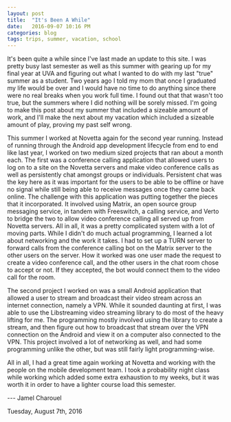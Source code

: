 ```yaml
---
layout: post
title:  "It's Been A While"
date:   2016-09-07 10:16 PM
categories: blog
tags: trips, summer, vacation, school
---
```


It's been quite a while since I've last made an update to this site. I was pretty busy last semester as well as this summer with gearing up for my final year at UVA and figuring out what I wanted to do with my last "true" summer as a student. Two years ago I told my mom that once I graduated my life would be over and I would have no time to do anything since there were no real breaks when you work full time. I found out that that wasn't too true, but the summers where I did nothing will be sorely missed. I'm going to make this post about my summer that included a sizeable amount of work, and I'll make the next about my vacation which included a sizeable amount of play, proving my past self wrong.

This summer I worked at Novetta again for the second year running. Instead of running through the Android app development lifecycle from end to end like last year, I worked on two medium sized projects that ran about a month each. The first was a conference calling application that allowed users to log on to a site on the Novetta servers and make video conference calls as well as persistently chat amongst groups or individuals. Persistent chat was the key here as it was important for the users to be able to be offline or have no signal while still being able to receive messages once they came back online. The challenge with this application was putting together the pieces that it incorporated. It involved using Matrix, an open source group messaging service, in tandem with Freeswitch, a calling service, and Verto to bridge the two to allow video conference calling all served up from Novetta servers. All in all, it was a pretty complicated system with a lot of moving parts. While I didn't do much actual programming, I learned a lot about networking and the work it takes. I had to set up a TURN server to forward calls from the conference calling bot on the Matrix server to the other users on the server. How it worked was one user made the request to create a video conference call, and the other users in the chat room chose to accept or not. If they accepted, the bot would connect them to the video call for the room.

The second project I worked on was a small Android application that allowed a user to stream and broadcast their video stream across an internet connection, namely a VPN. While it sounded daunting at first, I was able to use the Libstreaming video streaming library to do most of the heavy lifting for me. The programming mostly involved using the library to create a stream, and then figure out how to broadcast that stream over the VPN connection on the Android and view it on a computer also connected to the VPN. This project involved a lot of networking as well, and had some programming unlike the other, but was still fairly light programming-wise.

All in all, I had a great time again working at Novetta and working with the people on the mobile development team. I took a probability night class while working which added some extra exhaustion to my weeks, but it was worth it in order to have a lighter course load this semester. 



--- Jamel Charouel

Tuesday, August 7th, 2016
